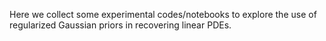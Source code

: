 Here we collect some experimental codes/notebooks to explore the use of regularized Gaussian priors in recovering linear PDEs.